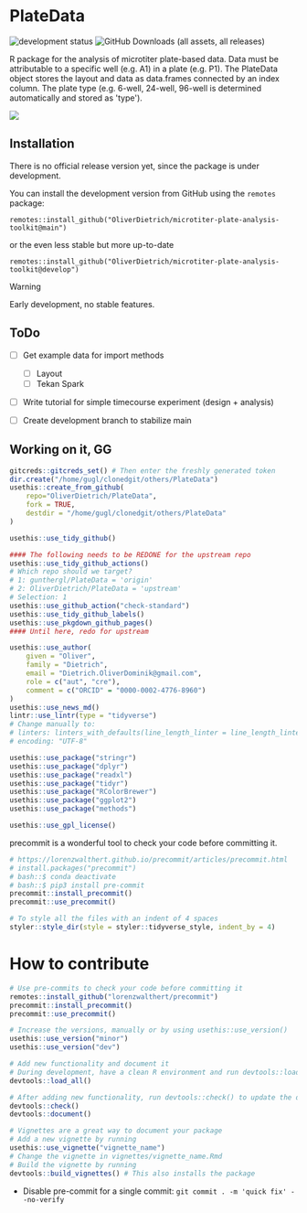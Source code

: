 # PlateData
![development status](https://img.shields.io/badge/status-under_development-orange)
![GitHub Downloads (all assets, all releases)](https://img.shields.io/github/downloads/OliverDietrich/microtiter-plate-analysis-toolkit/total)

R package for the analysis of microtiter plate-based data. Data must be attributable to a specific well (e.g. A1) in a plate (e.g. P1). The PlateData object stores the layout and data as data.frames connected by an index column. The plate type (e.g. 6-well, 24-well, 96-well is determined automatically and stored as 'type').

<img src="img/overview.png"/>

## Installation
There is no official release version yet, since the package is under development.

You can install the development version from GitHub using the `remotes` package:
```
remotes::install_github("OliverDietrich/microtiter-plate-analysis-toolkit@main")
```
or the even less stable but more up-to-date
```
remotes::install_github("OliverDietrich/microtiter-plate-analysis-toolkit@develop")
```

> [!WARNING]
> Early development, no stable features.
> 
## ToDo
- [ ] Get example data for import methods
  - [ ] Layout
  - [ ] Tekan Spark
- [ ] Write tutorial for simple timecourse experiment (design + analysis)
- [ ] Create development branch to stabilize main


## Working on it, GG
```r
gitcreds::gitcreds_set() # Then enter the freshly generated token
dir.create("/home/gugl/clonedgit/others/PlateData")
usethis::create_from_github(
    repo="OliverDietrich/PlateData", 
    fork = TRUE, 
    destdir = "/home/gugl/clonedgit/others/PlateData"
)

usethis::use_tidy_github()

#### The following needs to be REDONE for the upstream repo
usethis::use_tidy_github_actions()
# Which repo should we target? 
# 1: gunthergl/PlateData = 'origin'
# 2: OliverDietrich/PlateData = 'upstream'
# Selection: 1
usethis::use_github_action("check-standard")
usethis::use_tidy_github_labels()
usethis::use_pkgdown_github_pages()
#### Until here, redo for upstream

usethis::use_author(
    given = "Oliver",
    family = "Dietrich",
    email = "Dietrich.OliverDominik@gmail.com",
    role = c("aut", "cre"),
    comment = c("ORCID" = "0000-0002-4776-8960")
)
usethis::use_news_md()
lintr::use_lintr(type = "tidyverse")
# Change manually to:
# linters: linters_with_defaults(line_length_linter = line_length_linter(120),indentation_linter = indentation_linter(4)) # see vignette("lintr")
# encoding: "UTF-8"

usethis::use_package("stringr")
usethis::use_package("dplyr")
usethis::use_package("readxl")
usethis::use_package("tidyr")
usethis::use_package("RColorBrewer")
usethis::use_package("ggplot2")
usethis::use_package("methods")

usethis::use_gpl_license()


```


precommit is a wonderful tool to check your code before committing it. 
```r
# https://lorenzwalthert.github.io/precommit/articles/precommit.html
# install.packages("precommit")
# bash::$ conda deactivate
# bash::$ pip3 install pre-commit
precommit::install_precommit()
precommit::use_precommit()

# To style all the files with an indent of 4 spaces
styler::style_dir(style = styler::tidyverse_style, indent_by = 4)
```




# How to contribute

```r
# Use pre-commits to check your code before committing it
remotes::install_github("lorenzwalthert/precommit")
precommit::install_precommit()
precommit::use_precommit()

# Increase the versions, manually or by using usethis::use_version()
usethis::use_version("minor")
usethis::use_version("dev")

# Add new functionality and document it
# During development, have a clean R environment and run devtools::load_all() to load the current status of the package
devtools::load_all()

# After adding new functionality, run devtools::check() to update the documentation
devtools::check()
devtools::document()

# Vignettes are a great way to document your package
# Add a new vignette by running
usethis::use_vignette("vignette_name")
# Change the vignette in vignettes/vignette_name.Rmd
# Build the vignette by running
devtools::build_vignettes() # This also installs the package

```

- Disable pre-commit for a single commit: ``git commit . -m 'quick fix' --no-verify``
